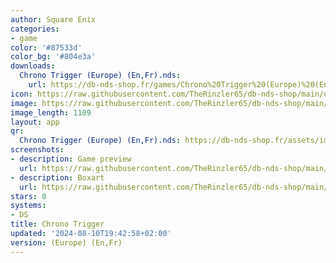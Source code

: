 ```yaml
---
author: Square Enix
categories:
- game
color: '#87533d'
color_bg: '#804e3a'
downloads:
  Chrono Trigger (Europe) (En,Fr).nds:
    url: https://db-nds-shop.fr/games/Chrono%20Trigger%20(Europe)%20(En,Fr).nds
icon: https://raw.githubusercontent.com/TheRinzler65/db-nds-shop/main/docs/assets/images/icons/chronotrigger.png
image: https://raw.githubusercontent.com/TheRinzler65/db-nds-shop/main/docs/assets/images/icons/chronotrigger.png
image_length: 1109
layout: app
qr:
  Chrono Trigger (Europe) (En,Fr).nds: https://db-nds-shop.fr/assets/images/qr/chrono-trigger-europe-enfr-nds.png
screenshots:
- description: Game preview
  url: https://raw.githubusercontent.com/TheRinzler65/db-nds-shop/main/docs/assets/images/screenshots/chronotrigger/chronotrigger.png
- description: Boxart
  url: https://raw.githubusercontent.com/TheRinzler65/db-nds-shop/main/docs/assets/images/boxart/Chrono%20Trigger%20(Europe)%20(En%2CFr).nds.png
stars: 0
systems:
- DS
title: Chrono Trigger
updated: '2024-08-10T19:42:58+02:00'
version: (Europe) (En,Fr)
---
```

